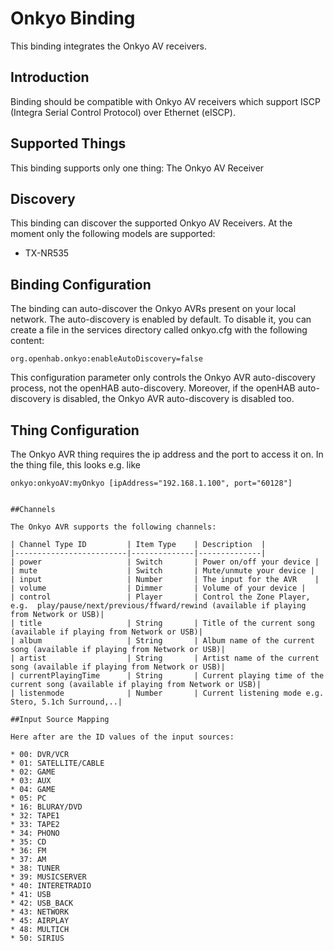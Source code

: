 # Onkyo Binding

This binding integrates the Onkyo AV receivers.

## Introduction

Binding should be compatible with Onkyo AV receivers which support ISCP (Integra Serial Control Protocol) over Ethernet (eISCP).

## Supported Things

This binding supports only one thing: The Onkyo AV Receiver


## Discovery

This binding can discover the supported Onkyo AV Receivers. At the moment only the following models are supported:

* TX-NR535

## Binding Configuration

The binding can auto-discover the Onkyo AVRs present on your local network. The auto-discovery is enabled by default. To disable it, you can create a file in the services directory called onkyo.cfg with the following content:

```
org.openhab.onkyo:enableAutoDiscovery=false
```

This configuration parameter only controls the Onkyo AVR auto-discovery process, not the openHAB auto-discovery. Moreover, if the openHAB auto-discovery is disabled, the Onkyo AVR auto-discovery is disabled too.


## Thing Configuration

The Onkyo AVR thing requires the ip address and the port to access it on.
In the thing file, this looks e.g. like
```
onkyo:onkyoAV:myOnkyo [ipAddress="192.168.1.100", port="60128"]


##Channels

The Onkyo AVR supports the following channels:

| Channel Type ID         | Item Type    | Description  |
|-------------------------|--------------|--------------|
| power                   | Switch       | Power on/off your device |
| mute                    | Switch       | Mute/unmute your device |
| input                   | Number       | The input for the AVR    |
| volume                  | Dimmer       | Volume of your device |
| control                 | Player       | Control the Zone Player, e.g.  play/pause/next/previous/ffward/rewind (available if playing from Network or USB)|
| title                   | String       | Title of the current song (available if playing from Network or USB)|
| album                   | String       | Album name of the current song (available if playing from Network or USB)|
| artist                  | String       | Artist name of the current song (available if playing from Network or USB)|
| currentPlayingTime      | String       | Current playing time of the current song (available if playing from Network or USB)|
| listenmode              | Number       | Current listening mode e.g. Stero, 5.1ch Surround,..|

##Input Source Mapping

Here after are the ID values of the input sources:

* 00: DVR/VCR
* 01: SATELLITE/CABLE
* 02: GAME
* 03: AUX
* 04: GAME
* 05: PC
* 16: BLURAY/DVD
* 32: TAPE1
* 33: TAPE2
* 34: PHONO
* 35: CD
* 36: FM
* 37: AM
* 38: TUNER
* 39: MUSICSERVER
* 40: INTERETRADIO
* 41: USB
* 42: USB_BACK
* 43: NETWORK
* 45: AIRPLAY
* 48: MULTICH
* 50: SIRIUS

